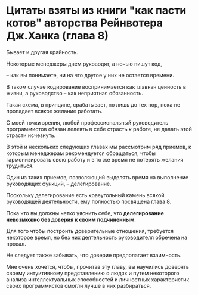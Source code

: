 # Цитаты взяты из книги "как пасти котов" авторства Рейнвотера Дж.Ханка (глава 8)
Бывает и другая крайность.

Некоторые менеджеры днем руководят, а ночью пишут код, 

– как вы понимаете, ни на что другое у них не остается времени.

В таком случае кодирование воспринимается как главная ценность в жизни,
а руководство – как неприятная обязанность.

Такая схема, в принципе, срабатывает, но лишь до тех пор,
пока не пропадает всякое желание работать.

С моей точки зрения,
любой профессиональный руководитель программистов обязан лелеять в себе страсть к работе,
не давать этой страсти исчезнуть.

В этой и нескольких следующих главах мы рассмотрим ряд приемов,
к которым менеджерам рекомендуется обращаться, чтобы гармонизировать свою работу
и в то же время не потерять желания трудиться.

Один из таких приемов,
позволяющий выделять время на выполнение руководящих функций, – делегирование.

Поскольку делегирование есть краеугольный камень всякой руководящей деятельности,
ему полностью посвящена глава 8.

Пока что вы должны четко уяснить себе,
что **делегирование невозможно без доверия к своим подчиненным**.

Для того чтобы построить доверительные отношения, требуется некоторое время,
но без них деятельность руководителя обречена на провал.

Не следует также забывать, что доверие предполагает взаимность.

Мне очень хочется, чтобы, прочитав эту главу,
вы научились доверять своему интуитивному представлению о людях
и путем некоторого анализа интеллектуальных способностей и личностных характеристик
своих программистов смогли лучше в них разбираться.